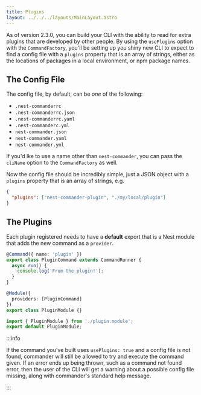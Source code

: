 ```yaml
---
title: Plugins
layout: ../../../layouts/MainLayout.astro
---
```


As of version 2.3.0, you can build your CLI with the ability to read for extra plugins that are developed by other people. By using the `usePlugins` option with the `CommandFactory`, you'll be setting up you shiny new CLI to expect to find a config file with a `plugins` property that is an array of strings, either as the locations of packages in a local environment, or npm package names.

## The Config File

The config file, by default, can be _one_ of the following:

- `.nest-commanderrc`
- `.nest-commanderrc.json`
- `.nest-commanderrc.yaml`
- `.nest-commanderc.yml`
- `nest-commander.json`
- `nest-commander.yaml`
- `nest-commander.yml`

If you'd lke to use a name other than `nest-commander`, you can pass the `cliName` option to the `CommandFactory` as well.

Now the config file should be incredibly simple, just a JSON object with a `plugins` property that is an array of strings, e.g.

```json
{
  "plugins": ["nest-commander-plugin", "./my/local/plugin"]
}
```

## The Plugins

Each plugin registered needs to have a **default** export that is a Nest module that adds the new command as a `provider`.

```ts title=src/plugin.command.ts
@Command({ name: 'plugin' })
export class PluginCommand extends CommandRunner {
  async run() {
    console.log('From the plugin!');
  }
}
```

```ts title=src/plugin.module.ts
@Module({
  providers: [PluginCommand]
})
export class PluginModule {}
```

```ts title=src/index.ts
import { PluginModule } from './plugin.module';
export default PluginModule;
```

:::info

If the command you've built uses `usePlugins: true` and a config file is not found, commander will still be allowed to try and execute the command given. If an error ends up being thrown, such as a command not found error, then the user of the CLI will get a warning about a possible config file missing, along with commander's standard help message.

:::
